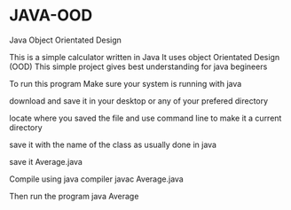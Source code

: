# JAVA-OOD
Java Object Orientated Design

This is a simple calculator written in Java
It uses object Orientated Design (OOD)
This simple project gives best understanding for java begineers

To run this program
Make sure your system is running with java

download and save it in your desktop or any of your prefered directory

locate where you saved the file and use command line to make it a current directory

save it with the name of the class as usually done in java

save it Average.java

Compile using java compiler
javac Average.java

Then run the program
java Average
